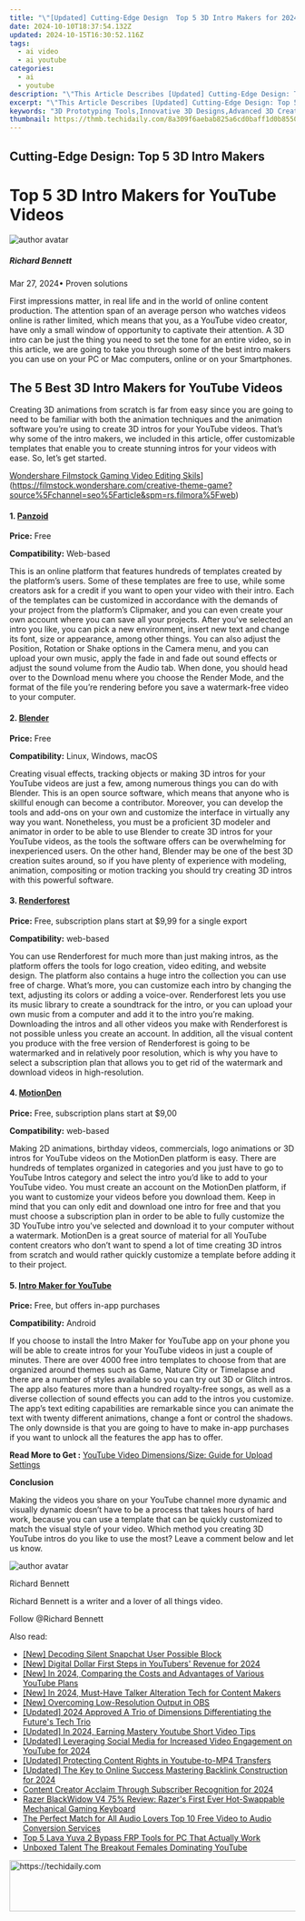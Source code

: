 ```yaml
---
title: "\"[Updated] Cutting-Edge Design  Top 5 3D Intro Makers for 2024\""
date: 2024-10-10T18:37:54.132Z
updated: 2024-10-15T16:30:52.116Z
tags:
  - ai video
  - ai youtube
categories:
  - ai
  - youtube
description: "\"This Article Describes [Updated] Cutting-Edge Design: Top 5 3D Intro Makers for 2024\""
excerpt: "\"This Article Describes [Updated] Cutting-Edge Design: Top 5 3D Intro Makers for 2024\""
keywords: "3D Prototyping Tools,Innovative 3D Designs,Advanced 3D Creators,Premium 3D Intro Makers,Top 3D Model Systems,Leading 3D Intro Maker,Elite 3D Visualizers"
thumbnail: https://thmb.techidaily.com/8a309f6aebab825a6cd0baff1d0b8550d45fadce34f31fb21e5a5f2109ae3299.jpg
---
```


## Cutting-Edge Design: Top 5 3D Intro Makers

# Top 5 3D Intro Makers for YouTube Videos

![author avatar](https://images.wondershare.com/filmora/article-images/richard-bennett.jpg)

##### Richard Bennett

 Mar 27, 2024• Proven solutions

First impressions matter, in real life and in the world of online content production. The attention span of an average person who watches videos online is rather limited, which means that you, as a YouTube video creator, have only a small window of opportunity to captivate their attention. A 3D intro can be just the thing you need to set the tone for an entire video, so in this article, we are going to take you through some of the best intro makers you can use on your PC or Mac computers, online or on your Smartphones.

## The 5 Best 3D Intro Makers for YouTube Videos

Creating 3D animations from scratch is far from easy since you are going to need to be familiar with both the animation techniques and the animation software you’re using to create 3D intros for your YouTube videos. That’s why some of the intro makers, we included in this article, offer customizable templates that enable you to create stunning intros for your videos with ease. So, let’s get started.

[Wondershare Filmstock Gaming Video Editing Skils](https://images.wondershare.com/filmora/article-images/learn-gaming-video-editing-skills-banner.png)](https://filmstock.wondershare.com/creative-theme-game?source%5Fchannel=seo%5Farticle&spm=rs.filmora%5Fweb)

#### 1. [Panzoid](https://panzoid.com/)

**Price:** Free

**Compatibility:** Web-based

This is an online platform that features hundreds of templates created by the platform’s users. Some of these templates are free to use, while some creators ask for a credit if you want to open your video with their intro. Each of the templates can be customized in accordance with the demands of your project from the platform’s Clipmaker, and you can even create your own account where you can save all your projects. After you’ve selected an intro you like, you can pick a new environment, insert new text and change its font, size or appearance, among other things. You can also adjust the Position, Rotation or Shake options in the Camera menu, and you can upload your own music, apply the fade in and fade out sound effects or adjust the sound volume from the Audio tab. When done, you should head over to the Download menu where you choose the Render Mode, and the format of the file you’re rendering before you save a watermark-free video to your computer.

#### 2. [Blender](https://www.blender.org/)

**Price:** Free

**Compatibility:** Linux, Windows, macOS

Creating visual effects, tracking objects or making 3D intros for your YouTube videos are just a few, among numerous things you can do with Blender. This is an open source software, which means that anyone who is skillful enough can become a contributor. Moreover, you can develop the tools and add-ons on your own and customize the interface in virtually any way you want. Nonetheless, you must be a proficient 3D modeler and animator in order to be able to use Blender to create 3D intros for your YouTube videos, as the tools the software offers can be overwhelming for inexperienced users. On the other hand, Blender may be one of the best 3D creation suites around, so if you have plenty of experience with modeling, animation, compositing or motion tracking you should try creating 3D intros with this powerful software.

#### 3. [Renderforest](https://www.renderforest.com/)

**Price:** Free, subscription plans start at $9,99 for a single export

**Compatibility:** web-based

You can use Renderforest for much more than just making intros, as the platform offers the tools for logo creation, video editing, and website design. The platform also contains a huge intro the collection you can use free of charge. What’s more, you can customize each intro by changing the text, adjusting its colors or adding a voice-over. Renderforest lets you use its music library to create a soundtrack for the intro, or you can upload your own music from a computer and add it to the intro you’re making. Downloading the intros and all other videos you make with Renderforest is not possible unless you create an account. In addition, all the visual content you produce with the free version of Renderforest is going to be watermarked and in relatively poor resolution, which is why you have to select a subscription plan that allows you to get rid of the watermark and download videos in high-resolution.

#### 4. [MotionDen](https://motionden.com/)

**Price:** Free, subscription plans start at $9,00

**Compatibility:** web-based

Making 2D animations, birthday videos, commercials, logo animations or 3D intros for YouTube videos on the MotionDen platform is easy. There are hundreds of templates organized in categories and you just have to go to YouTube Intros category and select the intro you’d like to add to your YouTube video. You must create an account on the MotionDen platform, if you want to customize your videos before you download them. Keep in mind that you can only edit and download one intro for free and that you must choose a subscription plan in order to be able to fully customize the 3D YouTube intro you’ve selected and download it to your computer without a watermark. MotionDen is a great source of material for all YouTube content creators who don’t want to spend a lot of time creating 3D intros from scratch and would rather quickly customize a template before adding it to their project.

#### 5. [Intro Maker for YouTube](https://play.google.com/store/apps/details?id=com.ryzenrise.intromaker&hl=en)

**Price:** Free, but offers in-app purchases

**Compatibility:** Android

If you choose to install the Intro Maker for YouTube app on your phone you will be able to create intros for your YouTube videos in just a couple of minutes. There are over 4000 free intro templates to choose from that are organized around themes such as Game, Nature City or Timelapse and there are a number of styles available so you can try out 3D or Glitch intros. The app also features more than a hundred royalty-free songs, as well as a diverse collection of sound effects you can add to the intros you customize. The app’s text editing capabilities are remarkable since you can animate the text with twenty different animations, change a font or control the shadows. The only downside is that you are going to have to make in-app purchases if you want to unlock all the features the app has to offer.

 **Read More to Get :** [YouTube Video Dimensions/Size: Guide for Upload Settings](https://tools.techidaily.com/wondershare/filmora/download/)

**Conclusion**

Making the videos you share on your YouTube channel more dynamic and visually dynamic doesn’t have to be a process that takes hours of hard work, because you can use a template that can be quickly customized to match the visual style of your video. Which method you creating 3D YouTube intros do you like to use the most? Leave a comment below and let us know.

![author avatar](https://images.wondershare.com/filmora/article-images/richard-bennett.jpg)

Richard Bennett

Richard Bennett is a writer and a lover of all things video.

Follow @Richard Bennett

<ins class="adsbygoogle"
     style="display:block"
     data-ad-format="autorelaxed"
     data-ad-client="ca-pub-7571918770474297"
     data-ad-slot="1223367746"></ins>

<ins class="adsbygoogle"
     style="display:block"
     data-ad-client="ca-pub-7571918770474297"
     data-ad-slot="8358498916"
     data-ad-format="auto"
     data-full-width-responsive="true"></ins>

<span class="atpl-alsoreadstyle">Also read:</span>
<div><ul>
<li><a href="https://snapchat-videos.techidaily.com/new-decoding-silent-snapchat-user-possible-block/"><u>[New] Decoding Silent Snapchat User Possible Block</u></a></li>
<li><a href="https://facebook-video-footage.techidaily.com/new-digital-dollar-first-steps-in-youtubers-revenue-for-2024/"><u>[New] Digital Dollar First Steps in YouTubers' Revenue for 2024</u></a></li>
<li><a href="https://facebook-record-videos.techidaily.com/new-in-2024-comparing-the-costs-and-advantages-of-various-youtube-plans/"><u>[New] In 2024, Comparing the Costs and Advantages of Various YouTube Plans</u></a></li>
<li><a href="https://youtube-blog.techidaily.com/n-2024-must-have-talker-alteration-tech-for-content-makers/"><u>[New] In 2024, Must-Have Talker Alteration Tech for Content Makers</u></a></li>
<li><a href="https://screen-sharing-recording.techidaily.com/new-overcoming-low-resolution-output-in-obs/"><u>[New] Overcoming Low-Resolution Output in OBS</u></a></li>
<li><a href="https://fox-helps.techidaily.com/updated-2024-approved-a-trio-of-dimensions-differentiating-the-futures-tech-trio/"><u>[Updated] 2024 Approved A Trio of Dimensions Differentiating the Future's Tech Trio</u></a></li>
<li><a href="https://youtube-blog.techidaily.com/ed-in-2024-earning-mastery-youtube-short-video-tips/"><u>[Updated] In 2024, Earning Mastery Youtube Short Video Tips</u></a></li>
<li><a href="https://youtube-blog.techidaily.com/ed-leveraging-social-media-for-increased-video-engagement-on-youtube-for-2024/"><u>[Updated] Leveraging Social Media for Increased Video Engagement on YouTube for 2024</u></a></li>
<li><a href="https://youtube-blog.techidaily.com/ed-protecting-content-rights-in-youtube-to-mp4-transfers/"><u>[Updated] Protecting Content Rights in Youtube-to-MP4 Transfers</u></a></li>
<li><a href="https://youtube-blog.techidaily.com/ed-the-key-to-online-success-mastering-backlink-construction-for-2024/"><u>[Updated] The Key to Online Success Mastering Backlink Construction for 2024</u></a></li>
<li><a href="https://youtube-blog.techidaily.com/nt-creator-acclaim-through-subscriber-recognition-for-2024/"><u>Content Creator Acclaim Through Subscriber Recognition for 2024</u></a></li>
<li><a href="https://games-able.techidaily.com/razer-blackwidow-v4-75-review-razers-first-ever-hot-swappable-mechanical-gaming-keyboard/"><u>Razer BlackWidow V4 75% Review: Razer's First Ever Hot-Swappable Mechanical Gaming Keyboard</u></a></li>
<li><a href="https://audio-editing.techidaily.com/the-perfect-match-for-all-audio-lovers-top-10-free-video-to-audio-conversion-services/"><u>The Perfect Match for All Audio Lovers Top 10 Free Video to Audio Conversion Services</u></a></li>
<li><a href="https://android-frp.techidaily.com/top-5-lava-yuva-2-bypass-frp-tools-for-pc-that-actually-work-by-drfone-android/"><u>Top 5 Lava Yuva 2 Bypass FRP Tools for PC That Actually Work</u></a></li>
<li><a href="https://youtube-blog.techidaily.com/ed-talent-the-breakout-females-dominating-youtube/"><u>Unboxed Talent The Breakout Females Dominating YouTube</u></a></li>
</ul></div>

<!-- affiliate ads begin -->
<a href="https://ephamedtechinc.pxf.io/c/5597632/2136614/26400" target="_top" id="2136614">
  <img src="//a.impactradius-go.com/display-ad/26400-2136614" border="0" alt="https://techidaily.com" width="728" height="90"/>
</a>
<img height="0" width="0" src="https://ephamedtechinc.pxf.io/i/5597632/2136614/26400" style="position:absolute;visibility:hidden;" border="0" />
<!-- affiliate ads end -->

